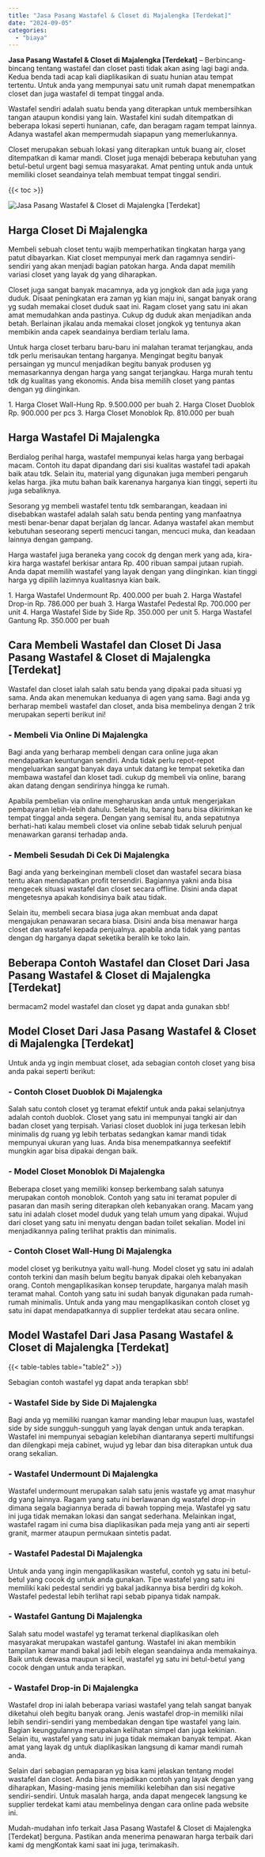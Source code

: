 ```yaml
---
title: "Jasa Pasang Wastafel & Closet di Majalengka [Terdekat]"
date: "2024-09-05"
categories: 
  - "biaya"
---
```


**Jasa Pasang Wastafel & Closet di Majalengka \[Terdekat\]** – Berbincang-bincang tentang wastafel dan closet pasti tidak akan asing lagi bagi anda. Kedua benda tadi acap kali diaplikasikan di suatu hunian atau tempat tertentu. Untuk anda yang mempunyai satu unit rumah dapat menempatkan closet dan juga wastafel di tempat tinggal anda.

Wastafel sendiri adalah suatu benda yang diterapkan untuk membersihkan tangan ataupun kondisi yang lain. Wastafel kini sudah ditempatkan di beberapa lokasi seperti hunianan, cafe, dan beragam ragam tempat lainnya. Adanya wastafel akan mempermudah siapapun yang memerlukannya.

Closet merupakan sebuah lokasi yang diterapkan untuk buang air, closet ditempatkan di kamar mandi. Closet juga menajdi beberapa kebutuhan yang betul-betul urgent bagi semua masyarakat. Amat penting untuk anda untuk memiliki closet seandainya telah membuat tempat tinggal sendiri.

{{< toc >}}

![Jasa Pasang Wastafel & Closet di Majalengka [Terdekat]](/images/wastafel-closet-murah48.png)

## Harga Closet Di Majalengka

Membeli sebuah closet tentu wajib memperhatikan tingkatan harga yang patut dibayarkan. Kiat closet mempunyai merk dan ragamnya sendiri-sendiri yang akan menjadi bagian patokan harga. Anda dapat memilih variasi closet yang layak dg yang diharapkan.

Closet juga sangat banyak macamnya, ada yg jongkok dan ada juga yang duduk. Disaat peningkatan era zaman yg kian maju ini, sangat banyak orang yg sudah memakai closet duduk saat ini. Ragam closet yang satu ini akan amat memudahkan anda pastinya. Cukup dg duduk akan menjadikan anda betah. Berlainan jikalau anda memakai closet jongkok yg tentunya akan membikin anda capek seandainya berdiam terlalu lama.

Untuk harga closet terbaru baru-baru ini malahan teramat terjangkau, anda tdk perlu merisaukan tentang harganya. Mengingat begitu banyak persaingan yg muncul menjadikan begitu banyak produsen yg memasarkannya dengan harga yang sangat terjangkau. Harga murah tentu tdk dg kualitas yang ekonomis. Anda bisa memilih closet yang pantas dengan yg diinginkan.

1\. Harga Closet Wall-Hung Rp. 9.500.000 per buah 2. Harga Closet Duoblok Rp. 900.000 per pcs 3. Harga Closet Monoblok Rp. 810.000 per buah

## Harga Wastafel Di Majalengka

Berdialog perihal harga, wastafel mempunyai kelas harga yang berbagai macam. Contoh itu dapat dipandang dari sisi kualitas wastafel tadi apakah baik atau tdk. Selain itu, material yang digunakan juga memberi pengaruh kelas harga. jika mutu bahan baik karenanya harganya kian tinggi, seperti itu juga sebaliknya.

Sesorang yg membeli wastafel tentu tdk sembarangan, keadaan ini disebabkan wastafel adalah salah satu benda penting yang manfaatnya mesti benar-benar dapat berjalan dg lancar. Adanya wastafel akan membut kebutuhan seseorang seperti mencuci tangan, mencuci muka, dan keadaan lainnya dengan gampang.

Harga wastafel juga beraneka yang cocok dg dengan merk yang ada, kira-kira harga wastafel berkisar antara Rp. 400 ribuan sampai jutaan rupiah. Anda dapat memilih wastafel yang layak dengan yang diinginkan. kian tinggi harga yg dipilih lazimnya kualitasnya kian baik.

1\. Harga Wastafel Undermount Rp. 400.000 per buah 2. Harga Wastafel Drop-in Rp. 786.000 per buah 3. Harga Wastafel Pedestal Rp. 700.000 per unit 4. Harga Wastafel Side by Side Rp. 350.000 per unit 5. Harga Wastafel Gantung Rp. 350.000 per buah

## Cara Membeli Wastafel dan Closet Di Jasa Pasang Wastafel & Closet di Majalengka \[Terdekat\]

Wastafel dan closet ialah salah satu benda yang dipakai pada situasi yg sama. Anda akan menemukan keduanya di agen yang sama. Bagi anda yg berharap membeli wastafel dan closet, anda bisa membelinya dengan 2 trik merupakan seperti berikut ini!

### \- Membeli Via Online Di Majalengka

Bagi anda yang berharap membeli dengan cara online juga akan mendapatkan keuntungan sendiri. Anda tidak perlu repot-repot mengeluarkan sangat banyak daya untuk datang ke tempat seketika dan membawa wastafel dan kloset tadi. cukup dg membeli via online, barang akan datang dengan sendirinya hingga ke rumah.

Apabila pembelian via online mengharuskan anda untuk mengerjakan pembayaran lebih-lebih dahulu. Setelah itu, barang baru bisa dikirimkan ke tempat tinggal anda segera. Dengan yang semisal itu, anda sepatutnya berhati-hati kalau membeli closet via online sebab tidak seluruh penjual menawarkan garansi terhadap anda.

### \- Membeli Sesudah Di Cek Di Majalengka

Bagi anda yang berkeinginan membeli closet dan wastafel secara biasa tentu akan mendapatkan profit tersendiri. Bagiannya yakni anda bisa mengecek situasi wastafel dan closet secara offline. Disini anda dapat mengetesnya apakah kondisinya baik atau tidak.

Selain itu, membeli secara biasa juga akan membuat anda dapat mengajukan penawaran secara biasa. Disini anda bisa menawar harga closet dan wastafel kepada penjualnya. apabila anda tidak yang pantas dengan dg harganya dapat seketika beralih ke toko lain.

## Beberapa Contoh Wastafel dan Closet Dari Jasa Pasang Wastafel & Closet di Majalengka \[Terdekat\]

bermacam2 model wastafel dan closet yg dapat anda gunakan sbb!

## Model Closet Dari Jasa Pasang Wastafel & Closet di Majalengka \[Terdekat\]

Untuk anda yg ingin membuat closet, ada sebagian contoh closet yang bisa anda pakai seperti berikut:

### \- Contoh Closet Duoblok Di Majalengka

Salah satu contoh closet yg teramat efektif untuk anda pakai selanjutnya adalah contoh duoblok. Closet yang satu ini mempunyai tangki air dan badan closet yang terpisah. Variasi closet duoblok ini juga terkesan lebih minimalis dg ruang yg lebih terbatas sedangkan kamar mandi tidak mempunyai ukuran yang luas. Anda bisa menempatkannya seefektif mungkin agar bisa dipakai dengan baik.

### \- Model Closet Monoblok Di Majalengka

Beberapa closet yang memiliki konsep berkembang salah satunya merupakan contoh monoblok. Contoh yang satu ini teramat populer di pasaran dan masih sering diterapkan oleh kebanyakan orang. Macam yang satu ini adalah closet model duduk yang telah umum yang dipakai. Wujud dari closet yang satu ini menyatu dengan badan toilet sekalian. Model ini menjadikannya paling terlihat praktis dan minimalis.

### \- Contoh Closet Wall-Hung Di Majalengka

model closet yg berikutnya yaitu wall-hung. Model closet yg satu ini adalah contoh terkini dan masih belum begitu banyak dipakai oleh kebanyakan orang. Contoh mengaplikasikan konsep terupdate, harganya malah masih teramat mahal. Contoh yang satu ini sudah banyak digunakan pada rumah-rumah minimalis. Untuk anda yang mau mengaplikasikan contoh closet yg satu ini dapat mendapatkannya di supplier terdekat atau secara online.

## Model Wastafel Dari Jasa Pasang Wastafel & Closet di Majalengka \[Terdekat\]

{{< table-tables table="table2" >}}

Sebagian contoh wastafel yg dapat anda terapkan sbb!

### \- Wastafel Side by Side Di Majalengka

Bagi anda yg memiliki ruangan kamar manding lebar maupun luas, wastafel side by side sungguh-sungguh yang layak dengan untuk anda terapkan. Wastafel ini mempunyai sebagian kelebihan diantaranya seperti multifungsi dan dilengkapi meja cabinet, wujud yg lebar dan bisa diterapkan untuk dua orang sekalian.

### \- Wastafel Undermount Di Majalengka

Wastafel undermount merupakan salah satu jenis wastafe yg amat masyhur dg yang lainnya. Ragam yang satu ini berlawanan dg wastafel drop-in dimana segala bagiannya berada di bawah topping meja. Wastafel yg satu ini juga tidak memakan lokasi dan sangat sederhana. Melainkan ingat, wastafel ragam ini cuma bisa diaplikasikan pada meja yang anti air seperti granit, marmer ataupun permukaan sintetis padat.

### \- Wastafel Padestal Di Majalengka

Untuk anda yang ingin mengaplikasikan wasteful, contoh yg satu ini betul-betul yang cocok dg untuk anda gunakan. Tipe wastafel yang satu ini memiliki kaki pedestal sendiri yg bakal jadikannya bisa berdiri dg kokoh. Wastafel pedestal lebih terlihat rapi sebab pipanya tidak nampak.

### \- Wastafel Gantung Di Majalengka

Salah satu model wastafel yg teramat terkenal diaplikasikan oleh masyarakat merupakan wastafel gantung. Wastafel ini akan membikin tampilan kamar mandi bakal jadi lebih elegan seandainya anda memakainya. Baik untuk dewasa maupun si kecil, wastafel yg satu ini betul-betul yang cocok dengan untuk anda terapkan.

### \- Wastafel Drop-in Di Majalengka

Wastafel drop ini ialah beberapa variasi wastafel yang telah sangat banyak diketahui oleh begitu banyak orang. Jenis wastafel drop-in memiliki nilai lebih sendiri-sendiri yang membedakan dengan tipe wastafel yang lain. Bagian keunggulannya merupakan kelihatan simpel dan juga kekinian. Selain itu, wastafel yang satu ini juga tidak memakan banyak tempat. Akan amat yang layak dg untuk diaplikasikan langsung di kamar mandi rumah anda.

Selain dari sebagian pemaparan yg bisa kami jelaskan tentang model wastafel dan closet. Anda bisa menjadikan contoh yang layak dengan yang diharapkan, Masing-masing jenis memiliki kelebihan dan sisi negative sendiri-sendiri. Untuk masalah harga, anda dapat mengecek langsung ke supplier terdekat kami atau membelinya dengan cara online pada website ini.

Mudah-mudahan info terkait Jasa Pasang Wastafel & Closet di Majalengka \[Terdekat\] berguna. Pastikan anda menerima penawaran harga terbaik dari kami dg mengKontak kami saat ini juga, terimakasih.
